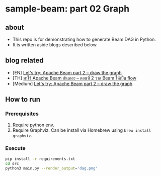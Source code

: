 # sample-beam: part 02 Graph

## about

- This repo is for demonstrating how to generate Beam DAG in Python.
- It is written aside blogs described below.

## blog related

- [EN] [Let's try: Apache Beam part 2 – draw the graph](https://www.bluebirz.net/en/lets-try-apache-beam-part-2)
- [TH] [มาใช้ Apache Beam กันเถอะ – ตอนที่ 2 วาด Beam ให้เป็น flow](https://www.bluebirz.net/th/lets-try-apache-beam-part-2-th)
- [Medium] [Let's try: Apache Beam part 2 – draw the graph](https://medium.com/@bluebirz/lets-try-apache-beam-part-2-draw-the-graph-95b3d568dba5)

## How to run

### Prerequisites

1. Require python env.
2. Require Graphviz. Can be install via Homebrew using `brew install graphviz`.

### Execute

```bash
pip install -r requirements.txt
cd src
python3 main.py --render_output='dag.png'
```
